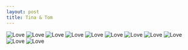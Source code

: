 ```yaml
---
layout: post
title: Tina & Tom
---
```

<img alt="Love" src="{{site.baseurl}}images/wedding/AK472945.jpg">

<img alt="Love" src="{{site.baseurl}}images/wedding/AK472905.jpg">

<img alt="Love" src="{{site.baseurl}}images/wedding/AK472910.jpg">

<img alt="Love" src="{{site.baseurl}}images/wedding/AK472933.jpg">

<img alt="Love" src="{{site.baseurl}}images/wedding/AK472930.jpg">

<img alt="Love" src="{{site.baseurl}}images/wedding/AK472927.jpg">

<img alt="Love" src="{{site.baseurl}}images/wedding/AK472896.jpg">

<img alt="Love" src="{{site.baseurl}}images/wedding/AK472900.jpg">

<img alt="Love" src="{{site.baseurl}}images/wedding/AK472940.jpg">

<img alt="Love" src="{{site.baseurl}}images/wedding/AK472942.jpg">

<img alt="Love" src="{{site.baseurl}}images/wedding/AK472947.jpg">

<script type="text/javascript">var cnzz_protocol = (("https:" == document.location.protocol) ? " https://" : " http://");document.write(unescape("%3Cspan id='cnzz_stat_icon_1260865756'%3E%3C/span%3E%3Cscript src='" + cnzz_protocol + "s95.cnzz.com/z_stat.php%3Fid%3D1260865756%26show%3Dpic' type='text/javascript'%3E%3C/script%3E"));</script>